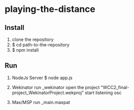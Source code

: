 # playing-the-distance


## Install

1. clone the repository
2. $ cd path-to-the-repository
3. $ npm install


## Run
1. NodeJs Server
$ node app.js

2. Wekinator
run _wekinator
open the project "WCC2_final-project_WekinatorProject.wekproj"
start listening osc

3. Max/MSP
run _main.maxpat
